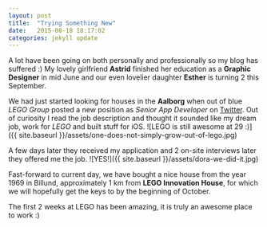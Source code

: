 ```yaml
---
layout: post
title:  "Trying Something New"
date:   2015-08-18 18:17:02
categories: jekyll update
---
```

A lot have been going on both personally and professionally so my blog has suffered :)
My lovely girlfriend **Astrid** finished her education as a **Graphic Designer** in mid June and our even lovelier daughter **Esther** is turning 2 this September.

We had just started looking for houses in the **Aalborg** when out of blue *LEGO Group* posted a new position as *Senior App Developer* on [Twitter](https://twitter.com/lego_careers).
Out of curiosity I read the job description and thought it sounded like my dream job, work for _LEGO_ and built stuff for iOS.
![LEGO is still awesome at 29 :)]({{ site.baseurl }}/assets/one-does-not-simply-grow-out-of-lego.jpg)

A few days later they received my application and 2 on-site interviews later they offered me the job.
![YES!]({{ site.baseurl }}/assets/dora-we-did-it.jpg)

Fast-forward to current day, we have bought a nice house from the year 1969 in Billund, approximately 1 km from **LEGO Innovation House**, for which we will hopefully get the keys to by the beginning of October.

The first 2 weeks at LEGO has been amazing, it is truly an awesome place to work :)
